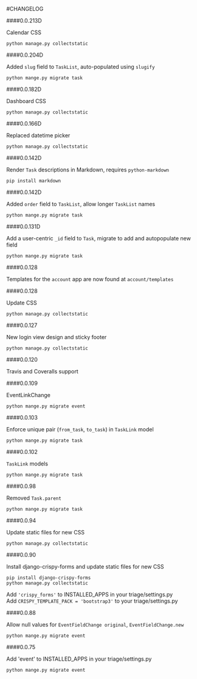 #CHANGELOG

####0.0.213D

Calendar CSS

    python manage.py collectstatic

####0.0.204D

Added `slug` field to `TaskList`, auto-populated using `slugify`

    python mange.py migrate task

####0.0.182D

Dashboard CSS

    python manage.py collectstatic

####0.0.166D

Replaced datetime picker

    python manage.py collectstatic

####0.0.142D

Render `Task` descriptions in Markdown, requires `python-markdown`  

    pip install markdown

####0.0.142D

Added `order` field to `TaskList`, allow longer `TaskList` names

    python mange.py migrate task

####0.0.131D

Add a user-centric `_id` field to `Task`, migrate to add and autopopulate new field

    python mange.py migrate task

####0.0.128

Templates for the `account` app are now found at `account/templates`  

####0.0.128

Update CSS

    python manage.py collectstatic

####0.0.127

New login view design and sticky footer

    python manage.py collectstatic

####0.0.120

Travis and Coveralls support

####0.0.109

EventLinkChange

    python mange.py migrate event

####0.0.103

Enforce unique pair (`from_task`, `to_task`) in `TaskLink` model

    python mange.py migrate task

####0.0.102

`TaskLink` models

    python mange.py migrate task

####0.0.98

Removed `Task.parent`

    python mange.py migrate task

####0.0.94

Update static files for new CSS

    python manage.py collectstatic

####0.0.90

Install django-crispy-forms and update static files for new CSS

    pip install django-crispy-forms
    python manage.py collectstatic

Add `'crispy_forms'` to INSTALLED_APPS in your triage/settings.py  
Add `CRISPY_TEMPLATE_PACK = 'bootstrap3'` to your triage/settings.py

####0.0.88

Allow null values for `EventFieldChange original`, `EventFieldChange.new`

    python mange.py migrate event

####0.0.75

Add 'event' to INSTALLED_APPS in your triage/settings.py

    python mange.py migrate event
